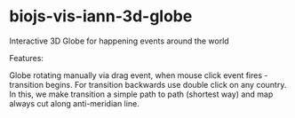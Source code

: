 biojs-vis-iann-3d-globe
=======================

Interactive 3D Globe for happening events around the world


Features:

Globe rotating manually via drag event, when mouse click event fires - transition begins. For transition backwards use double click on any country. In this, we make transition a simple path to path (shortest way) and map always cut along anti-meridian line.